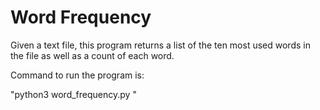 # Word Frequency

Given a text file, this program returns a list of the ten most used words in the file as well as a count of each word.

Command to run the program is:

"python3 word_frequency.py <text file>"